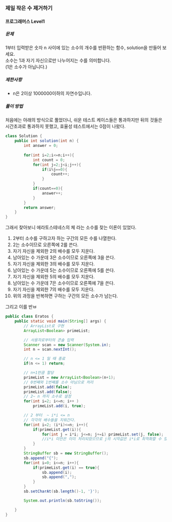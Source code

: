 ### 제일 작은 수 제거하기

#### 프로그래머스 Level1 

##### 문제
1부터 입력받은 숫자 n 사이에 있는 소수의 개수를 반환하는 함수, solution을 만들어 보세요.<br>
소수는 1과 자기 자신으로만 나누어지는 수를 의미합니다.<br>
(1은 소수가 아닙니다.)

##### 제한사항
- n은 2이상 1000000이하의 자연수입니다.

##### 풀이 방법
처음에는 아래의 방식으로 풀었더니,
쉬운 테스트 케이스들은 통과하지만 뒤의 것들은 시간초과로 통과하지 못했고,
효율성 테스트에서는 0점이 나왔다.

```java
class Solution {
    public int solution(int n) {
        int answer = 0;
    
        for(int i=2;i<=n;i++){
            int count = 0;
            for(int j=2;j<i;j++){
                if(i%j==0){
                    count++;
                }
            }
            if(count==0){
                answer++;
            }
        }
        return answer;
    }
}
```


그래서 찾아보니 에라토스테네스의 체 라는 소수를 찾는 이론이 있었다.
1. 2부터 소수를 구하고자 하는 구간의 모든 수를 나열한다.
2. 2는 소수이므로 오른쪽에 2를 쓴다.
3. 자기 자신을 제외한 2의 배수를 모두 지운다.
4. 남아있는 수 가운데 3은 소수이므로 오른쪽에 3을 쓴다.
5. 자기 자신을 제외한 3의 배수를 모두 지운다.
6. 남아있는 수 가운데 5는 소수이므로 오른쪽에 5를 쓴다.
7. 자기 자신을 제외한 5의 배수를 모두 지운다.
8. 남아있는 수 가운데 7은 소수이므로 오른쪽에 7을 쓴다.
9. 자기 자신을 제외한 7의 배수를 모두 지운다.
10. 위의 과정을 반복하면 구하는 구간의 모든 소수가 남는다.


그리고 이를 반ㅂ

```java
public class Eratos {
	public static void main(String[] args) {
		// ArrayList로 구현
		ArrayList<Boolean> primeList;

		// 사용자로부터의 콘솔 입력
		Scanner scan = new Scanner(System.in);
		int n = scan.nextInt();

		// n <= 1 일 때 종료
		if(n <= 1) return;

		// n+1만큼 할당
		primeList = new ArrayList<Boolean>(n+1);
		// 0번째와 1번째를 소수 아님으로 처리
		primeList.add(false);
		primeList.add(false);
		// 2~ n 까지 소수로 설정
		for(int i=2; i<=n; i++ )
			primeList.add(i, true);

		// 2 부터  ~ i*i <= n
		// 각각의 배수들을 지워간다.
		for(int i=2; (i*i)<=n; i++){
			if(primeList.get(i)){
				for(int j = i*i; j<=n; j+=i) primeList.set(j, false);
				//i*i 미만은 이미 처리되었으므로 j의 시작값은 i*i로 최적화할 수 있다.
			}
		}
		StringBuffer sb = new StringBuffer();
		sb.append("{");
		for(int i=0; i<=n; i++){
			if(primeList.get(i) == true){
				sb.append(i);
				sb.append(",");
			}
		}
		sb.setCharAt(sb.length()-1, '}');

		System.out.println(sb.toString());

	}
}
```
